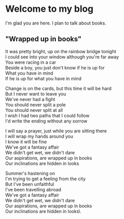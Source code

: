 # Welcome to my blog

I'm glad you are here. I plan to talk about books.

## "Wrapped up in books"

It was pretty bright, up on the rainbow bridge tonight\
I could see into your window although you're far away\
You were racing in a car\
Beside a boy, you just don't know if he is up for\
What you have in mind\
If he is up for what you have in mind

Change is on the cards, but this time it will be hard\
But I never want to leave you\
We've never had a fight\
You should never split a pole\
You should never split at all\
I wish I had two paths that I could follow\
I'd write the ending without any sorrow

I will say a prayer, just while you are sitting there\
I will wrap my hands around you\
I know it will be fine\
We've got a fantasy affair\
We didn't get wet, we didn't dare\
Our aspirations, are wrapped up in books\
Our inclinations are hidden in looks

Summer's hastening on\
I'm trying to get a feeling from the city\
But I've been unfaithful\
I've been travelling abroad\
We've got a fantasy affair\
We didn't get wet, we didn't dare\
Our aspirations, are wrapped up in books\
Our inclinations are hidden in looks\
